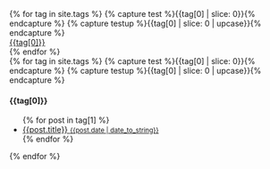 <div class="col s12 tag-div">
  <div class="tag-list">
    {% for tag in site.tags %}
    {% capture test %}{{tag[0] | slice: 0}}{% endcapture %}
    {% capture testup %}{{tag[0] | slice: 0 | upcase}}{% endcapture %}
    <a class="tag-chip" href="#{{tag[0] | slugify}}{% if test == testup %}_cap{% endif %}"><div class="chip z-depth-1">{{tag[0]}}</div></a>
    {% endfor %}
  </div>
  <div class="divider"></div>
  <div class="tag-index">
    {% for tag in site.tags %}
    {% capture test %}{{tag[0] | slice: 0}}{% endcapture %}
    {% capture testup %}{{tag[0] | slice: 0 | upcase}}{% endcapture %}
    <h4 id="{{tag[0] | slugify}}{% if test == testup %}_cap{% endif %}">{{tag[0]}}</h4>
    <ul class="tag-post">
      {% for post in tag[1] %}
      <a class="post-title" href="{{post.url}}" target="_blank">
        <li>
          {{post.title}}
          <small class="post-date">{{post.date | date_to_string}}</small>
        </li>
      </a>
      {% endfor %}
    </ul>
    {% endfor %}
  </div>
</div>
